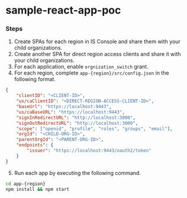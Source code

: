 # sample-react-app-poc

### Steps
1. Create SPAs for each region in IS Console and share them with your child organizations.
2. Create another SPA for direct region access clients and share it with your child organizations.
3. For each application, enable `orgnization_switch` grant.
4. For each region, complete `app-{region}/src/config.json` in the following format.
```json
{
    "clientID": "<CLIENT-ID>",
    "us/caClientID": "<DIRECT-REGION-ACCESS-CLIENT-ID>",
    "baseUrl": "https://localhost:9443",
    "us/caBaseURL": "https://localhost:9443",
    "signInRedirectURL": "http://localhost:3000",
    "signOutRedirectURL": "http://localhost:3000",
    "scope": ["openid", "profile", "roles", "groups", "email"],
    "orgId": "<CHILD-ORG-ID>",
    "parentOrgId": "<PARENT-ORG-ID>",
    "endpoints": {
        "issuer": "https://localhost:9443/oauth2/token"
    }
}
```
5. Run each app by executing the following command.
```bash
cd app-{region}
npm install && npm start
```
